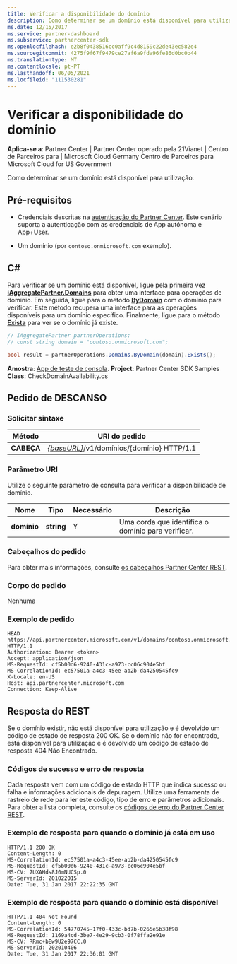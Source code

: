```yaml
---
title: Verificar a disponibilidade do domínio
description: Como determinar se um domínio está disponível para utilização.
ms.date: 12/15/2017
ms.service: partner-dashboard
ms.subservice: partnercenter-sdk
ms.openlocfilehash: e2b8f0438516cc0aff9c4d8159c22de43ec582e4
ms.sourcegitcommit: 4275f9f67f9479ce27af6a9fda96fe86d0bc0b44
ms.translationtype: MT
ms.contentlocale: pt-PT
ms.lasthandoff: 06/05/2021
ms.locfileid: "111530281"
---
```

# <a name="verify-domain-availability"></a>Verificar a disponibilidade do domínio

**Aplica-se a**: Partner Center | Partner Center operado pela 21Vianet | Centro de Parceiros para | Microsoft Cloud Germany Centro de Parceiros para Microsoft Cloud for US Government

Como determinar se um domínio está disponível para utilização.

## <a name="prerequisites"></a>Pré-requisitos

- Credenciais descritas na [autenticação do Partner Center](partner-center-authentication.md). Este cenário suporta a autenticação com as credenciais de App autónoma e App+User.

- Um domínio (por `contoso.onmicrosoft.com` exemplo).

## <a name="c"></a>C\#

Para verificar se um domínio está disponível, ligue pela primeira vez [**iAggregatePartner.Domains**](/dotnet/api/microsoft.store.partnercenter.ipartner.domains) para obter uma interface para operações de domínio. Em seguida, ligue para o método [**ByDomain**](/dotnet/api/microsoft.store.partnercenter.domains.idomaincollection.bydomain) com o domínio para verificar. Este método recupera uma interface para as operações disponíveis para um domínio específico. Finalmente, ligue para o método [**Exista**](/dotnet/api/microsoft.store.partnercenter.domains.idomain.exists) para ver se o domínio já existe.

``` csharp
// IAggregatePartner partnerOperations;
// const string domain = "contoso.onmicrosoft.com";

bool result = partnerOperations.Domains.ByDomain(domain).Exists();
```

**Amostra**: [App de teste de consola](console-test-app.md). **Project**: Partner Center SDK Samples **Class**: CheckDomainAvailability.cs

## <a name="rest-request"></a>Pedido de DESCANSO

### <a name="request-syntax"></a>Solicitar sintaxe

| Método   | URI do pedido                                                              |
|----------|--------------------------------------------------------------------------|
| **CABEÇA** | [*{baseURL}*](partner-center-rest-urls.md)/v1/domínios/{domínio} HTTP/1.1 |

### <a name="uri-parameter"></a>Parâmetro URI

Utilize o seguinte parâmetro de consulta para verificar a disponibilidade de domínio.

| Nome       | Tipo       | Necessário | Descrição                                   |
|------------|------------|----------|-----------------------------------------------|
| **domínio** | **string** | Y        | Uma corda que identifica o domínio para verificar. |

### <a name="request-headers"></a>Cabeçalhos do pedido

Para obter mais informações, consulte [os cabeçalhos Partner Center REST](headers.md).

### <a name="request-body"></a>Corpo do pedido

Nenhuma

### <a name="request-example"></a>Exemplo de pedido

```http
HEAD https://api.partnercenter.microsoft.com/v1/domains/contoso.onmicrosoft.com HTTP/1.1
Authorization: Bearer <token>
Accept: application/json
MS-RequestId: cf5b00d6-9240-431c-a973-cc06c904e5bf
MS-CorrelationId: ec57501a-a4c3-45ee-ab2b-da4250545fc9
X-Locale: en-US
Host: api.partnercenter.microsoft.com
Connection: Keep-Alive
```

## <a name="rest-response"></a>Resposta do REST

Se o domínio existir, não está disponível para utilização e é devolvido um código de estado de resposta 200 OK. Se o domínio não for encontrado, está disponível para utilização e é devolvido um código de estado de resposta 404 Não Encontrado.

### <a name="response-success-and-error-codes"></a>Códigos de sucesso e erro de resposta

Cada resposta vem com um código de estado HTTP que indica sucesso ou falha e informações adicionais de depuragem. Utilize uma ferramenta de rastreio de rede para ler este código, tipo de erro e parâmetros adicionais. Para obter a lista completa, consulte os [códigos de erro do Partner Center REST](error-codes.md).

### <a name="response-example-for-when-the-domain-is-already-in-use"></a>Exemplo de resposta para quando o domínio já está em uso

```http
HTTP/1.1 200 OK
Content-Length: 0
MS-CorrelationId: ec57501a-a4c3-45ee-ab2b-da4250545fc9
MS-RequestId: cf5b00d6-9240-431c-a973-cc06c904e5bf
MS-CV: 7UXAHds8J0mNUCSp.0
MS-ServerId: 201022015
Date: Tue, 31 Jan 2017 22:22:35 GMT
```

### <a name="response-example-for-when-the-domain-is-available"></a>Exemplo de resposta para quando o domínio está disponível

```http
HTTP/1.1 404 Not Found
Content-Length: 0
MS-CorrelationId: 54770745-17f0-433c-bd7b-0265e5b38f98
MS-RequestId: 1169a4cd-3be7-4e29-9cb3-0f78ffa2e91e
MS-CV: RRmc+bEw9U2e97CC.0
MS-ServerId: 202010406
Date: Tue, 31 Jan 2017 22:36:01 GMT
```
